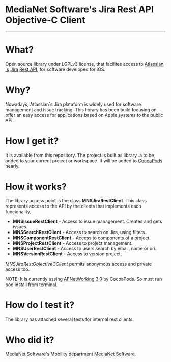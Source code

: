 # MediaNet Software's Jira Rest API Objective-C Client
--------------


# What?
Open source library under LGPLv3 license,  that facilites access to [Atlassian´s](https://www.atlassian.com/) [Jira](https://www.atlassian.com/software/jira) [Rest API](https://docs.atlassian.com/jira/REST/latest/), for software developed for iOS.

# Why?
Nowadays, Atlassian´s Jira plataform is widely used for software management and issue tracking. This library has been build focusing on offer an easy access for applications based on Apple systems to the public API.

# How I get it?
It is available from this repository. The project is built as library .a to be added to your current project or workspace.
It will be added to [CocoaPods](http://cocoapods.org/) nearly.

# How it works?
The library access point is the class **MNSJiraRestClient**. This class represents access to the API by the clients that implements each funcionality.

- **MNSIssueRestClient** - Access to issue management. Creates and gets issues.
- **MNSSearchRestClient** - Access to search on Jira, using filters.
- **MNSComponentRestClient** - Access to components of a project.
- **MNSProjectRestClient** - Access to project management.
- **MNSUserRestClient** - Access to users search by email, name or uri.
- **MNSVersionRestClient** - Access to version project.

*MNSJiraRestObjectiveCClient* permits anonymous access and private access too.

NOTE: It is currently ussing [AFNetWorking 3.0](http://afnetworking.com/) by CocoaPods. So must run pod install from terminal.
    

# How do I test it?
The library has attached several tests for internal rest clients.

# Who did it?
MediaNet Software's Mobility department [MediaNet Software](http://www.medianet.es).